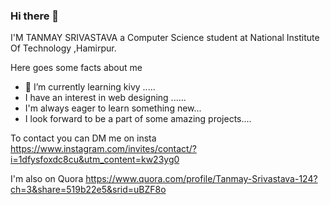 ### Hi there 👋

<!--
**ktsrivastava29/ktsrivastava29** is a ✨ _special_ ✨ repository because its `README.md` (this file) appears on your GitHub profile.

Here are some ideas to get you started:

- 🔭 I’m currently working on ...
- 🌱 I’m currently learning ...
- 👯 I’m looking to collaborate on ...
- 🤔 I’m looking for help with ...
- 💬 Ask me about ...
- 📫 How to reach me: ...
- 😄 Pronouns: ...
- ⚡ Fun fact: ...
- - I look forward to be a part of amazing projects on Artificial Intelligence....
-->

I'M TANMAY SRIVASTAVA
   a Computer Science student at National Institute Of Technology ,Hamirpur.

Here goes some facts about me
- 🌱 I’m currently learning kivy ..... 
- I have an interest in web designing ......
- I'm always eager to learn something new...
- I look forward to be a part of some amazing projects....


To contact you can DM me on insta
 https://www.instagram.com/invites/contact/?i=1dfysfoxdc8cu&utm_content=kw23yg0
 
 I'm also on Quora
 https://www.quora.com/profile/Tanmay-Srivastava-124?ch=3&share=519b22e5&srid=uBZF8o
